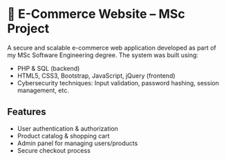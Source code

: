 # 🛒 E-Commerce Website – MSc Project

A secure and scalable e-commerce web application developed as part of my MSc Software Engineering degree. The system was built using:

- PHP & SQL (backend)
- HTML5, CSS3, Bootstrap, JavaScript, jQuery (frontend)
- Cybersecurity techniques: Input validation, password hashing, session management, etc.

## Features
- User authentication & authorization
- Product catalog & shopping cart
- Admin panel for managing users/products
- Secure checkout process
